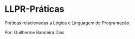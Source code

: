 # LLPR-Práticas

Práticas relacionadas a Lógica e Linguagem de Programação.

Por: Guilherme Bandeira Dias
